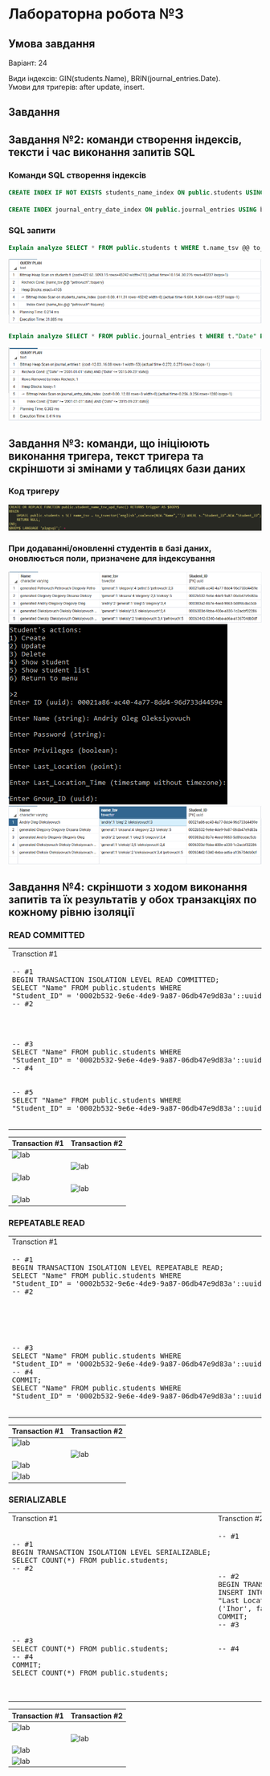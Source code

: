 # Лабораторна робота №3
## Умова завдання
Варіант: 24

Види індексів: GIN(students.Name), BRIN(journal_entries.Date).<br>
Умови для тригерів: after update, insert.
## Завдання

## Завдання №2: команди створення індексів, тексти і час виконання запитів SQL

### Команди SQL створення індексів

```sql
CREATE INDEX IF NOT EXISTS students_name_index ON public.students USING gin(name_tsv);

CREATE INDEX journal_entry_date_index ON public.journal_entries USING brin("Date");
``` 

### SQL запити
```sql
Explain analyze SELECT * FROM public.students t WHERE t.name_tsv @@ to_tsquery('english','Petrovuch');
```

![lab](img/GIN_querry.png)

```sql
Explain analyze SELECT * FROM public.journal_entries t WHERE t."Date" BETWEEN '2001-01-01' AND '2015-09-23';
```

![lab](img/BRIN_query.png)

## Завдання №3: команди, що ініціюють виконання тригера, текст тригера та скріншоти зі змінами у таблицях бази даних

### Код тригеру

![lab](img/trigger_code.png)

### При додаванні/оновленні студентів в базі даних, оновлюється поли, призначене для індексування

![lab](img/beforeupdate.png)  
![lab](img/updating.png)  
![lab](img/afterupdate.png)  

## Завдання №4: скріншоти з ходом виконання запитів та їх результатів у обох транзакціях по кожному рівню ізоляції

### READ COMMITTED

<table>
    <tr>
        <td>Transction #1</td>
        <td>Transction #2</td>
    </tr>
    <tr>
        <td>
            <pre lang="sql">
-- #1
BEGIN TRANSACTION ISOLATION LEVEL READ COMMITTED;
SELECT "Name" FROM public.students WHERE 
"Student_ID" = '0002b532-9e6e-4de9-9a87-06db47e9d83a'::uuid;
-- #2
<br>
<br>
-- #3
SELECT "Name" FROM public.students WHERE 
"Student_ID" = '0002b532-9e6e-4de9-9a87-06db47e9d83a'::uuid;
-- #4
<br>
-- #5
SELECT "Name" FROM public.students WHERE 
"Student_ID" = '0002b532-9e6e-4de9-9a87-06db47e9d83a'::uuid;
            </pre>
        </td>
        <td>
            <pre lang="sql">
-- #1
<br>
<br>
-- #2
BEGIN TRANSACTION ISOLATION LEVEL READ COMMITTED;
UPDATE public.students SET "Name" = 'Bogdan' WHERE 
"Student_ID" = '0002b532-9e6e-4de9-9a87-06db47e9d83a'::uuid;
-- #3
<br>
-- #4
COMMIT;
<br>
<br>
            </pre>
        </td>
    </tr>
</table>

| Transaction #1      | Transaction #2      |
|---------------------|---------------------|
| ![lab](screens/rc1.png) |                     |
|                     | ![lab](screens/rc2.png) |
| ![lab](screens/rc3.png) |                     |
|                     | ![lab](screens/rc4.png) |
| ![lab](screens/rc5.png) |                     |

### REPEATABLE READ

<table>
    <tr>
        <td>Transction #1</td>
        <td>Transction #2</td>
    </tr>
    <tr>
        <td>
            <pre lang="sql">
-- #1
BEGIN TRANSACTION ISOLATION LEVEL REPEATABLE READ;
SELECT "Name" FROM public.students WHERE 
"Student_ID" = '0002b532-9e6e-4de9-9a87-06db47e9d83a'::uuid;
-- #2
<br>
<br>
<br>
-- #3
SELECT "Name" FROM public.students WHERE 
"Student_ID" = '0002b532-9e6e-4de9-9a87-06db47e9d83a'::uuid;
-- #4
COMMIT;
SELECT "Name" FROM public.students WHERE 
"Student_ID" = '0002b532-9e6e-4de9-9a87-06db47e9d83a'::uuid;
            </pre>
        </td>
        <td>
            <pre lang="sql">
-- #1
<br>
<br>
-- #2
BEGIN TRANSACTION ISOLATION LEVEL REPEATABLE READ;
UPDATE public.students SET "Name" = 'Andrii' WHERE 
"Student_ID" = '0002b532-9e6e-4de9-9a87-06db47e9d83a'::uuid;
COMMIT;
-- #3
<br>
-- #4
<br>
<br>
            </pre>
        </td>
    </tr>
</table>

| Transaction #1      | Transaction #2      |
|---------------------|---------------------|
| ![lab](screens/rr1.png) |                     |
|                     | ![lab](screens/rr2.png) |
| ![lab](screens/rr3.png) |                     |
| ![lab](screens/rr4.png) |                     |

### SERIALIZABLE

<table>
    <tr>
        <td>Transction #1</td>
        <td>Transction #2</td>
    </tr>
    <tr>
        <td>
            <pre lang="sql">
-- #1
BEGIN TRANSACTION ISOLATION LEVEL SERIALIZABLE;
SELECT COUNT(*) FROM public.students;
-- #2
<br>
<br>
<br>
<br>
-- #3
SELECT COUNT(*) FROM public.students;
-- #4
COMMIT;
SELECT COUNT(*) FROM public.students;
            </pre>
        </td>
        <td>
            <pre lang="sql">
-- #1
<br>
<br>
-- #2
BEGIN TRANSACTION ISOLATION LEVEL SERIALIZABLE;
INSERT INTO public.students ("Name", "Privileges", 
"Last Location", "Password", "Last Location Time") VALUES 
('Ihor', false, '(333,333)', 'wd', '2006-12-23 22:31:52');
COMMIT;
-- #3
<br>
-- #4
<br>
<br>
            </pre>
        </td>
    </tr>
</table>

| Transaction #1      | Transaction #2      |
|---------------------|---------------------|
| ![lab](screens/sz1.png)  |                     |
|                     | ![lab](screens/sz2.png)  |
| ![lab](screens/sz3.png)  |                     |
| ![lab](screens/sz4.png)  |                     |